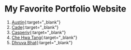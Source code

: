 # My Favorite Portfolio Website

1. [Austin](https://auspham.dev/){:target="_blank"}
2. [Cade](https://cade.codes/){:target="_blank"}
3. [Casperiv](https://casperiv.dev/){:target="_blank"}
4. [Che Hwa Tang](https://cheehwatang.com/){:target="_blank"}
5. [Dhruva Bhat](https://dhruvabhat.netlify.app/){:target="_blank"}
